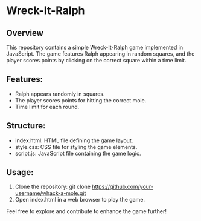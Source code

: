 # Wreck-It-Ralph

## Overview
This repository contains a simple  Wreck-It-Ralph game implemented in JavaScript. The game features Ralph appearing in random squares, and the player scores points by clicking on the correct square within a time limit.

## Features:
  - Ralph appears randomly in squares.
  - The player scores points for hitting the correct mole.
  - Time limit for each round.

## Structure:
  - index.html: HTML file defining the game layout.
  - style.css: CSS file for styling the game elements.
  - script.js: JavaScript file containing the game logic.

## Usage:
  1. Clone the repository: git clone https://github.com/your-username/whack-a-mole.git
  2. Open index.html in a web browser to play the game.

     
Feel free to explore and contribute to enhance the game further!
